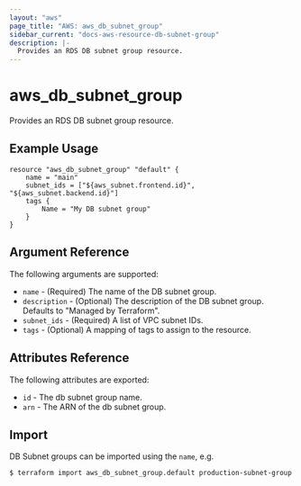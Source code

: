 ```yaml
---
layout: "aws"
page_title: "AWS: aws_db_subnet_group"
sidebar_current: "docs-aws-resource-db-subnet-group"
description: |-
  Provides an RDS DB subnet group resource.
---
```


# aws\_db\_subnet\_group

Provides an RDS DB subnet group resource.

## Example Usage

```
resource "aws_db_subnet_group" "default" {
    name = "main"
    subnet_ids = ["${aws_subnet.frontend.id}", "${aws_subnet.backend.id}"]
    tags {
        Name = "My DB subnet group"
    }
}
```

## Argument Reference

The following arguments are supported:

* `name` - (Required) The name of the DB subnet group.
* `description` - (Optional) The description of the DB subnet group. Defaults to "Managed by Terraform".
* `subnet_ids` - (Required) A list of VPC subnet IDs.
* `tags` - (Optional) A mapping of tags to assign to the resource.

## Attributes Reference

The following attributes are exported:

* `id` - The db subnet group name.
* `arn` - The ARN of the db subnet group.


## Import

DB Subnet groups can be imported using the `name`, e.g.

```
$ terraform import aws_db_subnet_group.default production-subnet-group
```